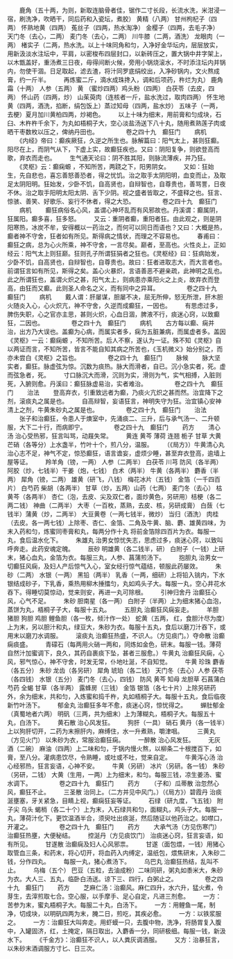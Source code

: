 <!-- { "loadSidebar": true } -->
　　鹿角（五十两，为则，新取连脑骨者佳，锯作二寸长段，长流水洗，米泔浸一宿，刷洗净，吹晒干，同后药和入瓷坛，煮胶） 黄精（八两） 甘州枸杞子（四两） 怀熟地黄（四两） 菟丝子（四两，热水淘净） 金樱子（四两，去毛子净） 天门冬（去心，二两） 麦门冬（去心，二两） 川牛膝（二两，酒洗） 龙眼肉（一两） 楮实子（二两，热水洗。以上十味同角和匀，入净好金华坛内，层层放实，用新汲淡水注坛中，平肩，以密梭布四层封口，以新砖压之，置大锅中井字架上，以木甑盖好，重汤煮三日夜，毋得间断火候，旁用小锅烧滚水，不时添注坛内并锅内，勿使干涸。日足取起，滤去渣，将汁同罗底绢绞出，入净砂锅内，文火熬成膏，约一斤半。
　　再炼蜜二斤，滴水成珠搀入，调和后项药，杵烂为丸） 鹿角霜（十两） 人参（五两） 黄 （蜜炒四两）鸡头粉（四两） 白茯苓（去皮，四两） 怀山药（四两，炒） 山茱萸肉（连核者一斤，盐水洗过，取肉四两） 怀生地黄（四两，酒洗，掐断，绢包饭上）蒸过知母（四两，盐水炒） 五味子（一两，去梗）夏月加川黄柏四两，炒褐色。
　　以上十味为细末，用前膏和匀成块，石臼、木杵杵千余下，为丸如梧桐子大，空心淡盐汤送下八十丸，随用煮熟莲子肉或晒干枣数枚以压之，俾纳丹田也。
　　
　　卷之四十九　癫狂门
　　病机
　　《内经》帝曰：癫疾厥狂，久逆之所生也。脉解篇曰：阳气太上，甚则狂癫。阳尽在上，而阴气从下，下虚上实，故癫狂疾也。又曰：阴阳复争，则欲登高而歌，弃衣而走也。
　　生气通天论曰：阴不胜其阳，则脉流薄疾，并乃狂。
　　《灵枢》云：癫痫螈 ，不知所苦，两跷之下，阳男阴女。
　　又如：狂始生，先自悲也，喜忘善怒善恐者，得之忧饥。治之取手太阴阳明，血变而止，及取足太阴阳明。狂始发，少卧不饥，自高贤也，自辩智也，自尊贵也，善骂詈，日夜不休。治之取手阳明太阳太阴、舌下少阴。视之盛者皆取之，不盛释之也。狂言、惊骇、善笑、好歌乐、妄行不休者，得之大恐。
　　
　　卷之四十九　癫狂门
　　病机
　　癫狂病俗名心风，盖谓心神坏乱而有风邪故也。丹溪谓：癫属阴，狂属阳。癫多喜，狂多怒。
　　又云：重阴者癫，重阳者狂。由此观之，则是阴阳寒热，冰炭不牟，安得概以一药治之，而何可以同日而语也？又曰：大概是热，癫者神不守舍，狂者如有所见。斯得病之情状，而理之不容易也。
　　春甫曰：癫狂之病，总为心火所乘，神不守舍，一言尽矣。巅者，至高也。火性炎上，正如经云：阳气太上则狂巅。狂则孔子所谓狂狷者之狂也。《灵枢经》曰：狂病始发，少卧不饥，自高贤也，自辩智也，自尊贵也。故曰：狂者进取志大，而大言者也。前谓狂言如有所见，斯得之矣。盖心火暴炽，言语善恶不避亲疏，此神明之乱也。此之所谓狂也，盖谓火炽之甚，阳气太上，则病患亦乘阳火之上炎，故弃衣而登高，由狂而又癫。此则圣人命名之义，而有同中之异耳。
　　
　　卷之四十九　癫狂门
　　病机
　　戴人谓：肝屡谋，胆屡不决，屈无所伸，怒无所泄，肝木胆火随炎入心，心火炽亢，神不守舍，久逆而成癫狂，一因也。
　　有思虑过多，脾伤失职，心之官亦主思，甚则火炽，心血日涸，脾液不行，痰迷心窍，以致癫狂，二因也。
　　
　　卷之四十九　癫狂门
　　病机
　　古方每以癫、痫并治，出方乃大误也。盖癫为心病，而属实者多，痫为五脏兼病，而属虚者多。盖因《灵枢》一云：癫痫螈 ，不知所苦。后人不察，遂认为一证。殊不知《灵枢》自以两证而言，不知所苦，皆言不能自知其病之所苦也，《玉机微义》始分别之，而亦未尝白《灵枢》之旨也。
　　
　　卷之四十九　癫狂门
　　脉候
　　脉大坚实者，癫狂。脉虚弦为惊。沉数为痰热。脉大而滑者，自已。沉小急实者，死。虚而弦急者，死。
　　寸口脉沉大而滑，沉则为实，滑则为气，实气相搏，入脏则死，入腑则愈。丹溪曰：癫狂脉虚易治，实者难治。
　　
　　卷之四十九　癫狂门
　　治法
　　登高弃衣，引重致远者为癫，乃痰火亢炽之甚而然。治宜降下之剂，滚痰丸之属是也。
　　自高辩智，妄语狂言，神明失守为狂。治宜镇心安神清上之剂，牛黄朱砂丸之属是也。
　　
　　卷之四十九　癫狂门
　　治法
　　张子和治癫狂，令患人于燠室中，先涌痰二、三升，后与承气汤一、二升顿服，大下二十行，而病即宁。
　　
　　卷之四十九　癫狂门
　　药方
　　清心汤 治心受热邪，狂言叫骂，动屐失常。
　　黄连 黄芩 薄荷 连翘 栀子 甘草 大黄 芒硝（各等分）上水盏半，竹叶十个，煎八分，温服。
　　（《局方》）牛黄清心丸 治心志不足，神气不定，惊恐癫狂，语言谵妄，虚烦少睡，甚至弃衣登高，逾墙上屋等证。
　　羚羊角（镑，一两） 人参（二两半） 白茯苓 川芎 防风（各半两） 阿胶（炒，七钱半）干姜（炮，七钱） 白术（两半） 牛黄（各两半） 麝香（半两） 犀角（镑，二两） 雄黄（研飞，八钱） 梅花冰片（五钱） 金箔（一千四百片） 白芍药 柴胡（各两半） 甘草（炒，五两）山药（七两） 麦门冬（去心） 枯黄芩（各两半） 杏仁（泡，去皮、尖及双仁者，面炒黄色，另研用）桔梗（各二两二钱） 神曲（二两半） 大枣（一百枚，蒸熟，去皮、核，另研成膏） 白蔹（七钱半）蒲黄（炒，二两半） 大豆黄卷（一两七钱半，微炒） 当归（酒洗） 肉桂（去皮。各一两七钱）上除枣、杏仁、金箔、二角及牛黄、脑、麝、雄黄四味，为末入药和匀，炼蜜同枣膏和丸，每两分作十丸 将前金箔除四百片为衣。每服一丸，食后温水化下。
　　朱雄丸 治男女惊忧失志，思虑过多，痰迷心窍，以致叫呼奔走。此药安魂定魄。
　　辰砂 明雄黄（各二钱半，研） 白附子（一钱）上研末，猪心血丸，金箔为衣。每服三丸，人参、菖蒲煎汤下。
　　抱胆丸 治男女一切癫狂风痫，及妇人产后惊气入心，室女经行惊气蕴结，顿服此药屡效。
　　朱砂（二两） 水银（一两） 黑铅（两半） 乳香（一两，细研）上将铅入铫内，下水银结成砂子，下乳香，乘热用柳木捶擂匀，丸如鸡头子大。每服一丸，空心井花水吞下。得睡切莫惊动，觉来则安，再进一丸可除根。
　　引神归舍丹 治癫狂心风，心气不足。
　　朱砂 胆南星（各一两） 白附子（半两）上为细末猪心血泡，蒸饼为丸，梧桐子子大，每服十五丸。
　　五胆丸 治癫狂风痫妄走。
　　羊胆 猪胆 狗胆 鸡胆 鲤鱼胆（各一枚，倾汁作一处） 蛇黄（五两， 红，食胆汁尽为度）上为末，另以胆汁和丸，绿豆大，朱砂为衣。每服十五丸，食后以磨刀汁吞下，或用末以磨刀水调服。
　　滚痰丸 治癫狂热盛，不识人。（方见痰门。）夺命散 治癫痫痰盛。
　　青礞石（每两用火硝一两和，同炼如金色，研末。每服一钱。薄荷自然汁加蜜调下，良久，其药自裹痰下坠，甚者三服愈。）牛黄丸 治癫狂风痫，心风，邪气惊心，神不守舍，时发无常，仆地吐涎，不自知觉。
　　牛黄 珍珠 麝香（各五分） 朱砂 龙齿（各另研） 犀角 琥珀（各二钱） 天门冬（去心）人参 茯苓（各四钱） 水银（五分） 麦门冬（去心，四钱） 防风 黄芩 知母 龙胆草 石菖蒲白芍药 全蝎 甘草（各半两） 露蜂房（三钱） 金箔 银箔（各七十片）上除另研药外，余为细末，共和匀，入炼蜜和捣千杵，丸如梧桐子大。每服十五丸，食后临夜新竹叶汤下。
　　郁金丸 治癫狂多年不愈，痰迷心窍，惊忧得之。
　　蝉肚郁金（真蜀地者六两） 明矾（三两，共为细末）上为薄糊丸，梧桐子大。每服五十丸，白汤下。
　　黄石散 治心风发狂。
　　狗肝（一具） 硝石 黄丹（各一钱半）上以狗肝切开，二药为末擦肝内，麻缚住，水一升煮熟，嚼津咽。
　　三黄丸（方见火门） 以朱砂为衣，常服治癫狂痫。
　　一醉散 治心风发狂。
　　无灰酒（二碗） 麻油（四两）上二味和匀，于锅内慢火熬，以柳条二十根搅百下，如膏，至八分。灌病患饮尽，令熟睡，或吐或不吐，觉来自定。
　　牛黄泻心汤 治心经邪热，狂言妄语，心神不安。
　　牛黄（另研） 冰片（另研。各一钱） 朱砂（另研，二钱） 大黄（生用，一两）上为细末，和匀。每服三钱，凉生姜汤、蜜水调下。
　　
　　卷之四十九　癫狂门
　　药方
　　（子和）瓜蒂散 治忽然心风，癫狂不止。
　　三圣散 治同上。（二方并见中风门。）（《局方》）碧霞丹 治痰涎壅塞，牙关紧急，目睛上视，癫痫狂妄等证。
　　石绿（研九度，飞五钱） 附子尖 乌头 蝎梢（各二十个）上为末，入石绿共和匀，面糊丸，鸡头子大。每服一丸，薄荷汁化下。更饮温酒半合，须臾吐出痰涎，然后随证以他药治之。如噤口， 开灌之。
　　
　　卷之四十九　癫狂门
　　药方
　　大承气汤（方见伤寒门） 治癫狂热壅，大便秘结。
　　控涎丹（方见痰饮门） 治痰迷心窍，狂言妄语，如有所见。
　　甘遂散 治癫痫及妇人心风邪祟。
　　甘遂（面包煨，一钱）用猪心取管血三条，和药末，将心切开，将血药入内缚定，温纸包，煨焦研末，入朱砂二钱，分作四丸。
　　每服一丸，猪心煮汤下。
　　乌巴丸 治癫狂热结，乱叫不止。
　　乌梅（五个） 巴豆（五粒，去油成粉）二味同研，粥丸如黍米大，朱砂为衣。大人三、五丸，临卧白汤送。谅下三、四行，白粥止之。
　　
　　卷之四十九　癫狂门
　　药方
　　芝麻仁汤：治癫风。麻仁四升，水六升，猛火煮，令芽生，去滓煎取七合。空心服，以手摩手、足心自定，凡进三剂愈。
　　一方：苦参为末，蜜丸梧桐子大。每服二十丸，白汤下。
　　一方：用鲤鱼一尾，制净，切成块，以明矾四两为末，腌二日，煎吃，其疾必愈。
　　一方：以铁浆服之。
　　一方：治癫狂大叫奔走。用虾蟆一只，去腹中物，洗净，将肠胃复入腹中，入罐固济，红，土掩定，隔日取出，入麝香一分，同研极细。每服一钱，新汲水下。
　　《千金方》：治癫狂不识人，以人粪灰调酒服。
　　又方：治暴狂言，以朱砂末酒调服方寸匕、日三次。
